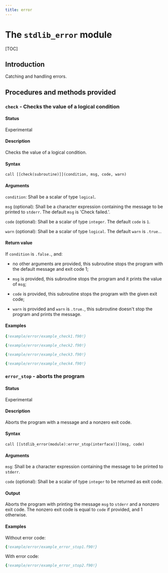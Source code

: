 ```yaml
---
title: error
---
```


# The `stdlib_error` module

[TOC]

## Introduction

Catching and handling errors.

## Procedures and methods provided


### `check` - Checks the value of a logical condition

#### Status

Experimental

#### Description

Checks the value of a logical condition.

#### Syntax

`call [[check(subroutine)]](condition, msg, code, warn)`


#### Arguments

`condition`: Shall be a scalar of type `logical`.

`msg` (optional): Shall be a character expression containing the message to be printed to `stderr`. The default `msg` is 'Check failed.'.

`code` (optional): Shall be a scalar of type `integer`. The default `code` is `1`.

`warn` (optional): Shall be a scalar of type `logical`. The default `warn` is `.true.`.

#### Return value

If `condition` is `.false.`, and:

 * no other arguments are provided, this subroutine stops the program with the default message and exit code 1;

 * `msg` is provided, this subroutine stops the program and it prints the value of `msg`;

 * `code` is provided, this subroutine stops the program with the given exit code;

 * `warn` is provided and `warn` is `.true.`, this subroutine doesn't stop the program and prints the message.

#### Examples

```fortran
{!example/error/example_check1.f90!}
```
```fortran
{!example/error/example_check2.f90!}
```
```fortran
{!example/error/example_check3.f90!}
```
```fortran
{!example/error/example_check4.f90!}
```

### `error_stop` - aborts the program

#### Status

Experimental

#### Description

Aborts the program with a message and a nonzero exit code.

#### Syntax

`call [[stdlib_error(module):error_stop(interface)]](msg, code)`

#### Arguments

`msg`: Shall be a character expression containing the message to be printed to `stderr`.

`code` (optional): Shall be a scalar of type `integer` to be returned as exit code.

#### Output

Aborts the program with printing the message `msg` to `stderr` and a nonzero exit code. The nonzero exit code is equal to `code` if provided, and 1 otherwise.

#### Examples

Without error code:

```fortran
{!example/error/example_error_stop1.f90!}
```

With error code:

```fortran
{!example/error/example_error_stop2.f90!}
```
